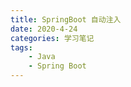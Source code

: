 ```yaml
---
title: SpringBoot 自动注入
date: 2020-4-24
categories: 学习笔记
tags:
    - Java
    - Spring Boot
---
```


 
<!--more-->
